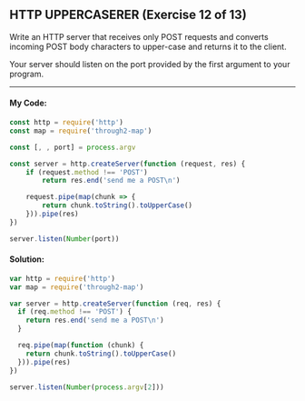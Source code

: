  ## HTTP UPPERCASERER (Exercise 12 of 13)

  Write an HTTP server that receives only POST requests and converts
  incoming POST body characters to upper-case and returns it to the client.

  Your server should listen on the port provided by the first argument to
  your program.

----
 #### My Code:

```javascript
const http = require('http')
const map = require('through2-map')

const [, , port] = process.argv

const server = http.createServer(function (request, res) {
    if (request.method !== 'POST')
        return res.end('send me a POST\n')

    request.pipe(map(chunk => { 
        return chunk.toString().toUpperCase()
    })).pipe(res)
})

server.listen(Number(port))
```


 #### Solution:

```javascript
var http = require('http')
var map = require('through2-map')

var server = http.createServer(function (req, res) {
  if (req.method !== 'POST') {
    return res.end('send me a POST\n')
  }

  req.pipe(map(function (chunk) {
    return chunk.toString().toUpperCase()
  })).pipe(res)
})

server.listen(Number(process.argv[2]))
```

 <!-- ## Description of my code: -->